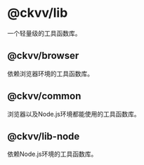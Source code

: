 # @ckvv/lib

一个轻量级的工具函数库。
 

## @ckvv/browser

依赖浏览器环境的工具函数库。

## @ckvv/common

浏览器以及Node.js环境都能使用的工具函数库。

## @ckvv/lib-node

依赖Node.js环境的工具函数库。
 
